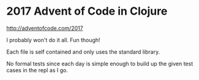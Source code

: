 # 2017 Advent of Code in Clojure
http://adventofcode.com/2017

I probably won't do it all. Fun though!

Each file is self contained and only uses the standard library.

No formal tests since each day is simple enough to build up the given test cases in the repl as I go.
